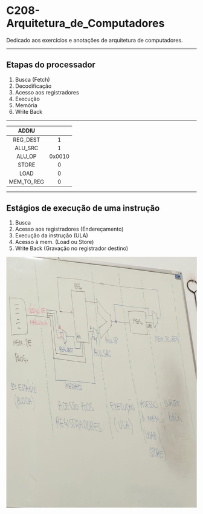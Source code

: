 # C208-Arquitetura_de_Computadores
Dedicado aos exercícios e anotações de arquitetura de computadores.

---

## Etapas do processador
1. Busca (Fetch)
2. Decodificação
3. Acesso aos registradores
4. Execução
5. Memória
6. Write Back

---

|ADDIU      |        |
|:---------:|:------:|
|REG_DEST   | 1      |
|ALU_SRC    | 1      |
|ALU_OP     | 0x0010 |
|STORE      | 0      |
|LOAD       | 0      |
|MEM_TO_REG | 0      |


---

## Estágios de execução de uma instrução
1. Busca
2. Acesso aos registradores (Endereçamento)
3. Execução da instrução (ULA)
4. Acesso à mem. (Load ou Store)
5. Write Back (Gravação no registrador destino)

![Etapas da excução](/assets/images/img1.jpeg)